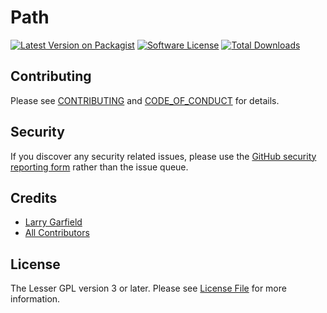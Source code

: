 # Path

[![Latest Version on Packagist][ico-version]][link-packagist]
[![Software License][ico-license]](LICENSE.md)
[![Total Downloads][ico-downloads]][link-downloads]


## Contributing

Please see [CONTRIBUTING](CONTRIBUTING.md) and [CODE_OF_CONDUCT](CODE_OF_CONDUCT.md) for details.

## Security

If you discover any security related issues, please use the [GitHub security reporting form](https://github.com/Crell/Path/security) rather than the issue queue.

## Credits

- [Larry Garfield][link-author]
- [All Contributors][link-contributors]

## License

The Lesser GPL version 3 or later. Please see [License File](LICENSE.md) for more information.

[ico-version]: https://img.shields.io/packagist/v/Crell/Path.svg?style=flat-square
[ico-license]: https://img.shields.io/badge/License-LGPLv3-green.svg?style=flat-square
[ico-downloads]: https://img.shields.io/packagist/dt/Crell/Path.svg?style=flat-square

[link-packagist]: https://packagist.org/packages/Crell/Path
[link-scrutinizer]: https://scrutinizer-ci.com/g/Crell/Path/code-structure
[link-code-quality]: https://scrutinizer-ci.com/g/Crell/Path
[link-downloads]: https://packagist.org/packages/Crell/Path
[link-author]: https://github.com/Crell
[link-contributors]: ../../contributors
